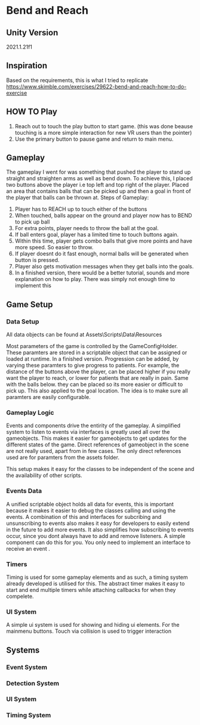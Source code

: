 # Bend and Reach

## Unity Version

2021.1.21f1

## Inspiration

Based on the requirements, this is what I tried to replicate https://www.skimble.com/exercises/29622-bend-and-reach-how-to-do-exercise 

## HOW TO Play
1. Reach out to touch the play button to start game. (this was done beause touching is a more simple interaction for new VR users than the pointer)
2. Use the primary button to pause game and return to main menu.

## Gameplay

The gameplay I went for was something that pushed the player to stand up straight and straighten arms as well as bend down. 
To achieve this, I placed two buttons above the player i.e top left and top right of the player. Placed an area that contains balls that can be picked up and then a goal in front of the player that balls can be thrown at. 
 Steps of Gameplay:
 1. Player has to REACH up to touch either of the buttons
 2. When touched, balls appear on the ground and player now has to BEND to pick up ball
 3. For extra points, player needs to throw the ball at the goal. 
 4. If ball enters goal, player has a limited time to touch buttons again. 
 5. Within this time, player gets combo balls that give more points and have more speed. So easier to throw. 
 6. If player doesnt do it fast enough, normal balls will be generated when button is pressed. 
 7. Player also gets motivation messages when they get balls into the goals.
 8. In a finished version, there would be a better tutorial, sounds and more explanation on how to play. There was simply not enough time to implement this 

## Game Setup

### Data Setup
All data objects can be found at Assets\Scripts\Data\Resources

Most parameters of the game is controlled by the GameConfigHolder. These paramters are stored in a scriptable object that can be assigned or loaded at runtime. In a finished version. Progression can be added, by varying these paramters to give progress to patients. For example, the distance of the buttons above the player, can be placed higher if you really want the player to reach, or lower for patients that are really in pain. Same with the balls below. they can be placed so its more easier or difficult to pick up. This also applied to the goal location.
The idea is to make sure all paramters are easily configurable.

### Gameplay Logic
Events and components drive the entirity of the gameplay. A simplified system to listen to events via interfaces is greatly used all over the gameobjects. This makes it easier for gameobjects to get updates for the different states of the game. 
Direct references of gameobject in the scene are not really used, apart from in few cases. The only direct references used are for paramters from the assets folder. 

This setup makes it easy for the classes to be independent of the scene and the availability of other scripts. 

### Events Data 
A unified scriptable object holds all data for events, this is important because it makes it easier to debug the classes calling and using the events. A combination of this and interfaces for subcribing and unsunscribing to events also makes it easy for developers to easily extend in the future to add more events. It also simplifies how subscribing to events occur, since you dont always have to add and remove listeners. A simple component can do this for you. You only need to implement an interface to receive an event .

### Timers
Timing is used for some gameplay elements and as such, a timing system already developed is utilised for this. The abstract timer makes it easy to start and end multiple timers while attaching callbacks for when they compelete.

### UI System
A simple ui system is used for showing and hiding ui elements. 
For the mainmenu buttons. Touch via collision is used to trigger interaction 

## Systems 

### Event System
### Detection System 
### UI System 
### Timing System

